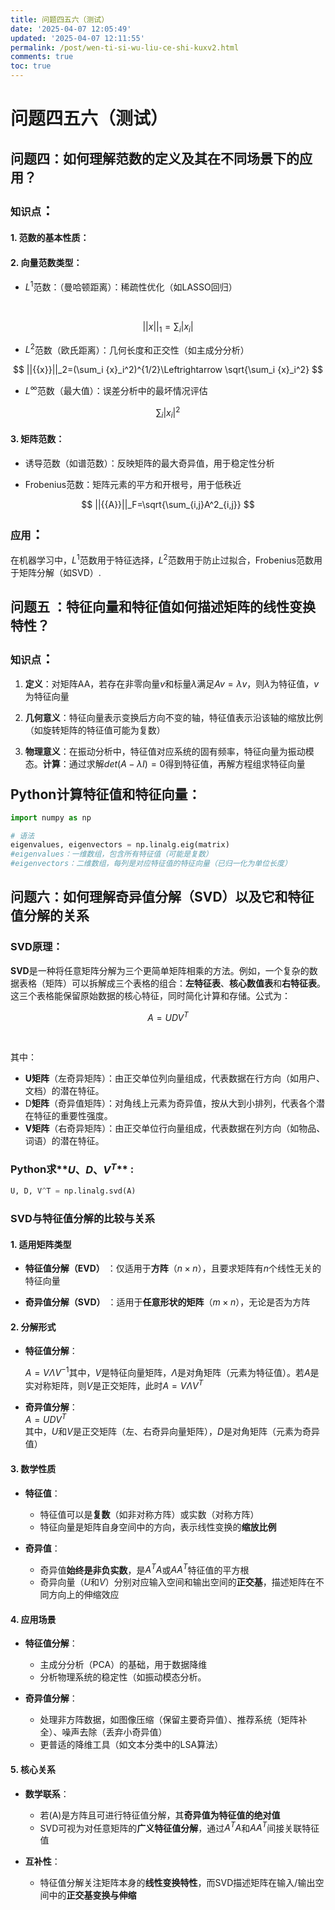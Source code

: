 ```yaml
---
title: 问题四五六（测试）
date: '2025-04-07 12:05:49'
updated: '2025-04-07 12:11:55'
permalink: /post/wen-ti-si-wu-liu-ce-shi-kuxv2.html
comments: true
toc: true
---
```




# 问题四五六（测试）

## 问题四：**如何理解范数的定义及其在不同场景下的应用？**

### **知识点**<span data-type="text" style="font-size: 21px;">：</span>

#### 1. **范数的基本性质**：

#### 2. **向量范数类型**：

* $L^1$范数：（曼哈顿距离）：稀疏性优化（如LASSO回归）

‍

$$
||{{x}}||_1=\sum_{i} |{x}_i|
$$

* $L^2$范数（欧氏距离）：几何长度和正交性（如主成分分析）

$$
||{{x}}||_2=(\sum_i {x}_i^2)^{1/2}\Leftrightarrow \sqrt{\sum_i {x}_i^2}
$$

* $L^∞$范数（最大值）：误差分析中的最坏情况评估

$$
\sum_i|{x}_i|^2
$$

#### 3. **矩阵范数**：

* 诱导范数（如谱范数）：反映矩阵的最大奇异值，用于稳定性分析

* Frobenius范数：矩阵元素的平方和开根号，用于低秩近

$$
||{{A}}||_F=\sqrt{\sum_{i,j}A^2_{i,j}}
$$

### <span data-type="text" style="font-size: 21px;"> </span>**应用**<span data-type="text" style="font-size: 21px;">：</span>

在机器学习中，$L^1$范数用于特征选择，$L^2$范数用于防止过拟合，Frobenius范数用于矩阵分解（如SVD）.

## 问题五 **：特征向量和特征值如何描述矩阵的线性变换特性？**

### **知识点**<span data-type="text" style="font-size: 21px;">：</span>

1. **定义**：对矩阵AA，若存在非零向量$v$和标量$λ$满足$Av=λv$，则$λ$为特征值，$v$为特征向量
2. **几何意义**：特征向量表示变换后方向不变的轴，特征值表示沿该轴的缩放比例（如旋转矩阵的特征值可能为复数）

1. **物理意义**：在振动分析中，特征值对应系统的固有频率，特征向量为振动模态。**计算**：通过求解$det⁡(A−λI)=0$得到特征值，再解方程组求特征向量

### <span data-type="text" style="font-size: 21px;">Python计算特征值和特征向量：</span>

```python
import numpy as np

# 语法
eigenvalues, eigenvectors = np.linalg.eig(matrix) 
#eigenvalues：一维数组，包含所有特征值（可能是复数）
#eigenvectors：二维数组，每列是对应特征值的特征向量（已归一化为单位长度）
```

## 问题六：如何理解奇异值分解（SVD）以及它和特征值分解的关系

### SVD原理：

**SVD**是一种将任意矩阵分解为三个更简单矩阵相乘的方法。例如，一个复杂的数据表格（矩阵）可以拆解成三个表格的组合：**左特征表**、**核心数值表**和**右特征表**。这三个表格能保留原始数据的核心特征，同时简化计算和存储。公式为：

$$
A=UDV^T
$$

‍

其中：

* **U矩阵**（左奇异矩阵）：由正交单位列向量组成，代表数据在行方向（如用户、文档）的潜在特征。
* D**矩阵**（奇异值矩阵）：对角线上元素为奇异值，按从大到小排列，代表各个潜在特征的重要性强度。
* **V矩阵**（右奇异矩阵）：由正交单位行向量组成，代表数据在列方向（如物品、词语）的潜在特征。

### **Python求****$U、D、V^T$** **:** 

```python
U, D, V^T = np.linalg.svd(A)
```

### SVD与特征值分解的比较与关系

#### 1. **适用矩阵类型**

* **特征值分解（EVD）** ：仅适用于**方阵**（$n×n$），且要求矩阵有$n$个线性无关的特征向量

* **奇异值分解（SVD）** ：适用于**任意形状的矩阵**（$m×n$），无论是否为方阵

#### 2. **分解形式**

* **特征值分解**：

  $A = V \Lambda V^{-1}$其中，$V$是特征向量矩阵，$\Lambda$是对角矩阵（元素为特征值）。若$A$是实对称矩阵，则$V$是正交矩阵，此时$A = V \Lambda V^T$
* **奇异值分解**：  
  $A = UDV^T$  
  其中，$U$和$V$是正交矩阵（左、右奇异向量矩阵），$D$是对角矩阵（元素为奇异值）

#### **3. 数学性质**

* **特征值**：

  * 特征值可以是**复数**（如非对称方阵）或实数（对称方阵）
  * 特征向量是矩阵自身空间中的方向，表示线性变换的**缩放比例**
* **奇异值**：

  * 奇异值**始终是非负实数**，是$A^TA$或$AA^T$特征值的平方根
  * 奇异向量（$U$和$V$）分别对应输入空间和输出空间的**正交基**，描述矩阵在不同方向上的伸缩效应

#### **4. 应用场景**

* **特征值分解**：

  * 主成分分析（PCA）的基础，用于数据降维
  * 分析物理系统的稳定性（如振动模态分析。
* **奇异值分解**：

  * 处理非方阵数据，如图像压缩（保留主要奇异值）、推荐系统（矩阵补全）、噪声去除（丢弃小奇异值）
  * 更普适的降维工具（如文本分类中的LSA算法）

#### **5. 核心关系**

* **数学联系**：

  * 若\(A\)是方阵且可进行特征值分解，其**奇异值为特征值的绝对值**
  * SVD可视为对任意矩阵的**广义特征值分解**，通过$A^TA$和$AA^T$间接关联特征值
* **互补性**：

  * 特征值分解关注矩阵本身的**线性变换特性**，而SVD描述矩阵在输入/输出空间中的**正交基变换与伸缩**

‍
